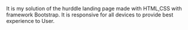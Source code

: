 It is my solution of the hurddle landing page made with HTML,CSS with framework Bootstrap.
It is responsive for all devices to provide best experience to User.